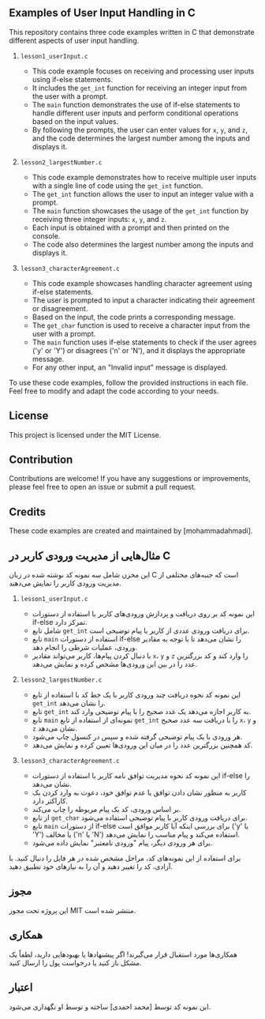 ## Examples of User Input Handling in C

This repository contains three code examples written in C that demonstrate different aspects of user input handling.

1. `lesson1_userInput.c`
   - This code example focuses on receiving and processing user inputs using if-else statements.
   - It includes the `get_int` function for receiving an integer input from the user with a prompt.
   - The `main` function demonstrates the use of if-else statements to handle different user inputs and perform conditional operations based on the input values.
   - By following the prompts, the user can enter values for `x`, `y`, and `z`, and the code determines the largest number among the inputs and displays it.

2. `lesson2_largestNumber.c`
   - This code example demonstrates how to receive multiple user inputs with a single line of code using the `get_int` function.
   - The `get_int` function allows the user to input an integer value with a prompt.
   - The `main` function showcases the usage of the `get_int` function by receiving three integer inputs: `x`, `y`, and `z`.
   - Each input is obtained with a prompt and then printed on the console.
   - The code also determines the largest number among the inputs and displays it.

3. `lesson3_characterAgreement.c`
   - This code example showcases handling character agreement using if-else statements.
   - The user is prompted to input a character indicating their agreement or disagreement.
   - Based on the input, the code prints a corresponding message.
   - The `get_char` function is used to receive a character input from the user with a prompt.
   - The `main` function uses if-else statements to check if the user agrees ('y' or 'Y') or disagrees ('n' or 'N'), and it displays the appropriate message.
   - For any other input, an "Invalid input" message is displayed.

To use these code examples, follow the provided instructions in each file. Feel free to modify and adapt the code according to your needs.

## License

This project is licensed under the MIT License.

## Contribution

Contributions are welcome! If you have any suggestions or improvements, please feel free to open an issue or submit a pull request.

## Credits

These code examples are created and maintained by [mohammadahmadi].

## مثال‌هایی از مدیریت ورودی کاربر در C

این مخزن شامل سه نمونه کد نوشته شده در زبان C است که جنبه‌های مختلفی از مدیریت ورودی کاربر را نمایش می‌دهند.

1. `lesson1_userInput.c`
   - این نمونه کد بر روی دریافت و پردازش ورودی‌های کاربر با استفاده از دستورات if-else تمرکز دارد.
   - شامل تابع `get_int` برای دریافت ورودی عددی از کاربر با پیام توضیحی است.
   - تابع `main` استفاده از دستورات if-else را نشان می‌دهد تا با توجه به مقادیر ورودی، عملیات شرطی را انجام دهد.
   - با دنبال کردن پیام‌ها، کاربر می‌تواند مقادیر `x`، `y` و `z` را وارد کند و کد بزرگترین عدد را در بین این ورودی‌ها مشخص کرده و نمایش می‌دهد.

2. `lesson2_largestNumber.c`
   - این نمونه کد نحوه دریافت چند ورودی کاربر با یک خط کد با استفاده از تابع `get_int` را نشان می‌دهد.
   - تابع `get_int` به کاربر اجازه می‌دهد یک عدد صحیح را با پیام توضیحی وارد کند.
   - تابع `main` نمونه‌ای از استفاده از تابع `get_int` را با دریافت سه عدد صحیح `x`، `y` و `z` نشان می‌دهد.
   - هر ورودی با یک پیام توضیحی گرفته شده و سپس در کنسول چاپ می‌شود.
   - کد همچنین بزرگترین عدد را در میان این ورودی‌ها تعیین کرده و نمایش می‌دهد.

3. `lesson3_characterAgreement.c`
   - این نمونه کد نحوه مدیریت توافق نامه کاربر با استفاده از دستورات if-else را نشان می‌دهد.
   - کاربر به منظور نشان دادن توافق یا عدم توافق خود، دعوت به وارد کردن یک کاراکتر دارد.
   - بر اساس ورودی، کد یک پیام مربوطه را چاپ می‌کند.
   - از تابع `get_char` برای دریافت ورودی کاربر با پیام توضیحی استفاده می‌شود.
   - تابع `main` از دستورات if-else برای بررسی اینکه آیا کاربر موافق است ('y' یا 'Y') یا مخالف ('n' یا 'N') استفاده می‌کند و پیام مناسب را نمایش می‌دهد.
   - برای هر ورودی دیگر، پیام "ورودی نامعتبر" نمایش داده می‌شود.

برای استفاده از این نمونه‌های کد، مراحل مشخص شده در هر فایل را دنبال کنید. با آزادی، کد را تغییر دهید و آن را به نیازهای خود تطبیق دهید.

## مجوز

این پروژه تحت مجوز MIT منتشر شده است.

## همکاری

همکاری‌ها مورد استقبال قرار می‌گیرند! اگر پیشنهادها یا بهبودهایی دارید، لطفاً یک مشکل باز کنید یا درخواست پول را ارسال کنید.

## اعتبار

این نمونه کد توسط [محمد احمدی] ساخته و توسط او نگهداری می‌شود.

